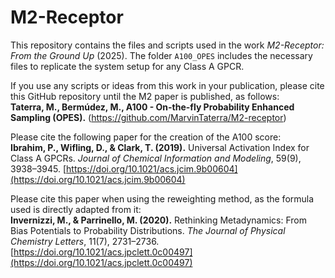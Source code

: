 # M2-Receptor

This repository contains the files and scripts used in the work *M2-Receptor: From the Ground Up* (2025). The folder `A100_OPES` includes the necessary files to replicate the system setup for any Class A GPCR.

If you use any scripts or ideas from this work in your publication, please cite this GitHub repository until the M2 paper is published, as follows:  
**Taterra, M., Bermúdez, M., A100 - On-the-fly Probability Enhanced Sampling (OPES).** (https://github.com/MarvinTaterra/M2-receptor)

Please cite the following paper for the creation of the A100 score:  
**Ibrahim, P., Wifling, D., & Clark, T. (2019).** Universal Activation Index for Class A GPCRs. *Journal of Chemical Information and Modeling*, 59(9), 3938–3945. [https://doi.org/10.1021/acs.jcim.9b00604](https://doi.org/10.1021/acs.jcim.9b00604)

Please cite this paper when using the reweighting method, as the formula used is directly adapted from it:  
**Invernizzi, M., & Parrinello, M. (2020).** Rethinking Metadynamics: From Bias Potentials to Probability Distributions. *The Journal of Physical Chemistry Letters*, 11(7), 2731–2736. [https://doi.org/10.1021/acs.jpclett.0c00497](https://doi.org/10.1021/acs.jpclett.0c00497)
